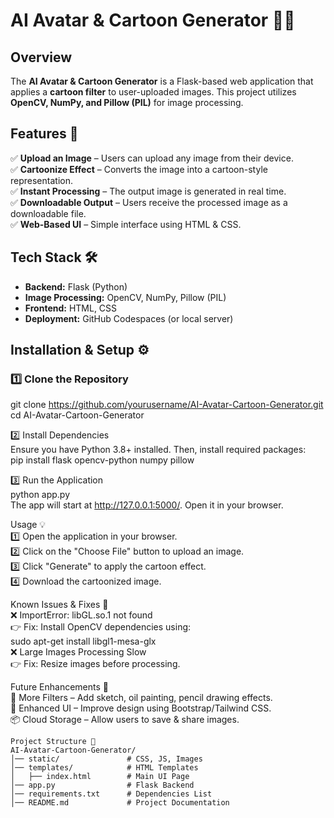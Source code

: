 # AI Avatar & Cartoon Generator 🎨🤖  

## Overview  
The **AI Avatar & Cartoon Generator** is a Flask-based web application that applies a **cartoon filter** to user-uploaded images. This project utilizes **OpenCV, NumPy, and Pillow (PIL)** for image processing.  

## Features 🚀  
✅ **Upload an Image** – Users can upload any image from their device.  
✅ **Cartoonize Effect** – Converts the image into a cartoon-style representation.  
✅ **Instant Processing** – The output image is generated in real time.  
✅ **Downloadable Output** – Users receive the processed image as a downloadable file.  
✅ **Web-Based UI** – Simple interface using HTML & CSS.  

## Tech Stack 🛠  
- **Backend:** Flask (Python)  
- **Image Processing:** OpenCV, NumPy, Pillow (PIL)  
- **Frontend:** HTML, CSS  
- **Deployment:** GitHub Codespaces (or local server)  

## Installation & Setup ⚙️  

### 1️⃣ Clone the Repository<br> 
git clone https://github.com/yourusername/AI-Avatar-Cartoon-Generator.git<br>
cd AI-Avatar-Cartoon-Generator<br>

2️⃣ Install Dependencies<br>
Ensure you have Python 3.8+ installed. Then, install required packages:<br>
pip install flask opencv-python numpy pillow

3️⃣ Run the Application<br>
python app.py<br>
The app will start at http://127.0.0.1:5000/. Open it in your browser.<br>

Usage 💡<br>
1️⃣ Open the application in your browser.<br>
2️⃣ Click on the "Choose File" button to upload an image.<br>
3️⃣ Click "Generate" to apply the cartoon effect.<br>
4️⃣ Download the cartoonized image.<br>

Known Issues & Fixes 🔧<br>
❌ ImportError: libGL.so.1 not found<br>
👉 Fix: Install OpenCV dependencies using:<br>
sudo apt-get install libgl1-mesa-glx<br>
❌ Large Images Processing Slow<br>
👉 Fix: Resize images before processing.<br>

Future Enhancements 🌟<br>
🚀 More Filters – Add sketch, oil painting, pencil drawing effects.<br>
🎨 Enhanced UI – Improve design using Bootstrap/Tailwind CSS.<br>
📦 Cloud Storage – Allow users to save & share images.<br>


```
Project Structure 📂
AI-Avatar-Cartoon-Generator/
│── static/               # CSS, JS, Images
│── templates/            # HTML Templates
│   ├── index.html        # Main UI Page
│── app.py                # Flask Backend
│── requirements.txt      # Dependencies List
│── README.md             # Project Documentation

